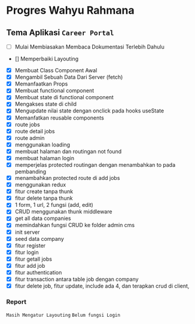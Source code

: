 # Progres Wahyu Rahmana
## Tema Aplikasi `Career Portal`
- [ ] Mulai Membiasakan Membaca Dokumentasi Terlebih Dahulu
- [] Memperbaiki Layouting
- [x] Membuat Class Component Awal
- [x] Mengambil Sebuah Data Dari Server (fetch)
- [x] Memanfaatkan Props
- [x] Membuat functional component
- [x] Membuat state di functional component
- [x] Mengakses state di child
- [x] Mengupdate nilai state dengan onclick pada hooks useState
- [x] Memanfatkan reusable components
- [x] route jobs
- [x] route detail jobs
- [x] route admin
- [x] menggunakan loading
- [x] membuat halaman dan routingan not found
- [x] membuat halaman login
- [x] memperjelas protected routingan dengan menambahkan to pada pembanding
- [x] menambahkan protected route di add jobs
- [x] menggunakan redux
- [x] fitur create tanpa thunk 
- [x] fitur delete tanpa thunk
- [x] 1 form, 1 url, 2 fungsi (add, edit)
- [x] CRUD menggunakan thunk middleware
- [x] get all data companies
- [x] memindahkan fungsi CRUD ke folder 
admin cms
- [x] init server
- [x] seed data company
- [x] fitur register
- [x] fitur login
- [x] fitur getall jobs
- [x] fitur add job
- [x] fitur authentication
- [x] fitur transaction antara table job dengan company
- [x] fitur delete job, fitur update, include ada 4, dan terapkan crud di client, 
### Report
`Masih Mengatur Layouting`
`Belum fungsi Login`